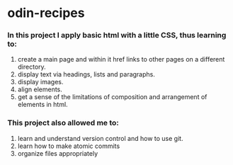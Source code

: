 # odin-recipes
### In this project I apply basic html with a little CSS, thus learning to:
1. create a main page and within it href links to other pages on a different directory.
1. display text via headings, lists and paragraphs.
1. display images.
1. align elements.
1. get a sense of the limitations of composition and arrangement of elements in html.

### This project also allowed me to:
1. learn and understand version control and how to use git.
1. learn how to make atomic commits
1. organize files appropriately